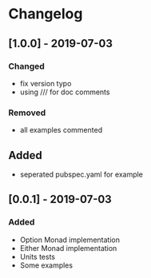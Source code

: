 # Changelog

## [1.0.0] - 2019-07-03
### Changed
- fix version typo
- using /// for doc comments

### Removed
- all examples commented

## Added
- seperated pubspec.yaml for example

## [0.0.1] - 2019-07-03
### Added

- Option Monad implementation
- Either Monad implementation
- Units tests
- Some examples